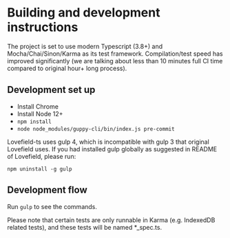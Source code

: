 # Building and development instructions

The project is set to use modern Typescript (3.8+) and Mocha/Chai/Sinon/Karma as
its test framework. Compilation/test speed has improved significantly (we are
talking about less than 10 minutes full CI time compared to original hour+ long
process).

## Development set up

* Install Chrome
* Install Node 12+
* `npm install`
* `node node_modules/guppy-cli/bin/index.js pre-commit`

Lovefield-ts uses gulp 4, which is incompatible with gulp 3 that original
Lovefield uses. If you had installed gulp globally as suggested in README of
Lovefield, please run:

```
npm uninstall -g gulp
```

## Development flow

Run `gulp` to see the commands.

Please note that certain tests are only runnable in Karma (e.g. IndexedDB
related tests), and these tests will be named *_spec.ts.

